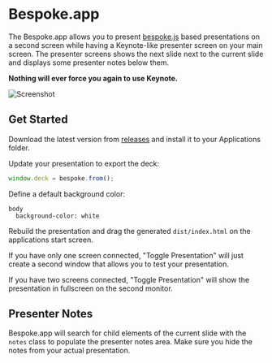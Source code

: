 # Bespoke.app

The Bespoke.app allows you to present [bespoke.js](https://github.com/bespokejs/bespoke) based presentations on a second screen while having a Keynote-like presenter screen on your main screen. The presenter screens shows the next slide next to the current slide and displays some presenter notes below them.

**Nothing will ever force you again to use Keynote.**

![Screenshot](http://joel-github-static.s3.amazonaws.com/bespoke-app/screenshot.png)

## Get Started

Download the latest version from [releases](https://github.com/256dpi/bespoke-app/releases) and install it to your Applications folder.

Update your presentation to export the deck:

```js
window.deck = bespoke.from();
```

Define a default background color:

```stylus
body
  background-color: white
```

Rebuild the presentation and drag the generated `dist/index.html` on the applications start screen.

If you have only one screen connected, "Toggle Presentation" will just create a second window that allows you to test your presentation.

If you have two screens connected, "Toggle Presentation" will show the presentation in fullscreen on the second monitor.

## Presenter Notes

Bespoke.app will search for child elements of the current slide with the `notes` class to populate the presenter notes area. Make sure you hide the notes from your actual presentation.
